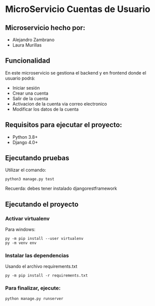 # MicroServicio Cuentas de Usuario

## Microservicio hecho por:
* Alejandro Zambrano
* Laura Murillas 

## Funcionalidad
En este microservicio se gestiona el backend y en frontend donde el usuario podrá:
* Iniciar sesión
* Crear una cuenta
* Salir de la cuenta
* Activacion de la cuenta via correo electronico
* Modificar los datos de la cuenta

## Requisitos para ejecutar el proyecto:
 * Python 3.8+
 * Django 4.0+

## Ejecutando pruebas

Utilizar el comando:
```
python3 manage.py test
```
Recuerda: debes tener instalado djangorestframework 

## Ejecutando el proyecto



### Activar virtualenv

Para windows:
```
py -m pip install --user virtualenv
py -m venv env
```

### Instalar las dependencias

Usando el archivo requirements.txt
```
py -m pip install -r requirements.txt
```

### Para finalizar, ejecute:

```
python manage.py runserver
```